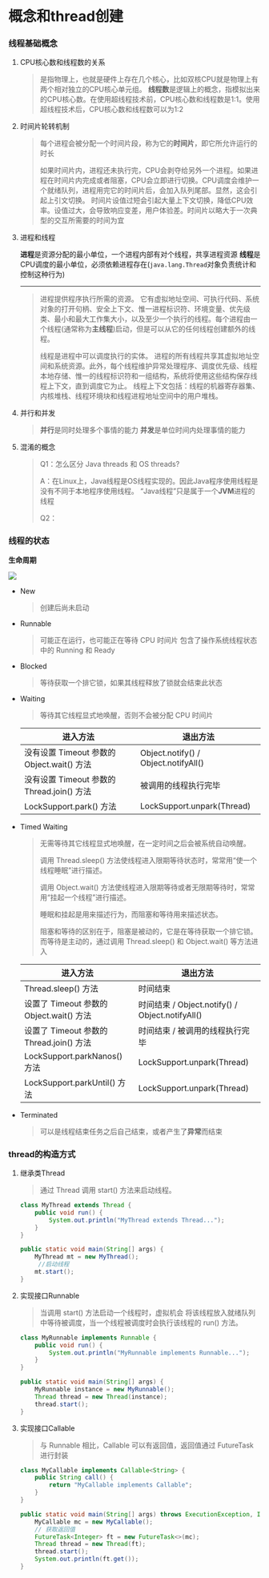 # 概念和thread创建

### 线程基础概念

1. CPU核心数和线程数的关系

   > 是指物理上，也就是硬件上存在几个核心，比如双核CPU就是物理上有两个相对独立的CPU核心单元组。
   > **线程数**是逻辑上的概念，指模拟出来的CPU核心数。在使用超线程技术前，CPU核心数和线程数是1:1。使用超线程技术后，CPU核心数和线程数可以为1:2

2. 时间片轮转机制

   > 每个进程会被分配一个时间片段，称为它的**时间片**，即它所允许运行的时长
   >
   > 如果时间片内，进程还未执行完，CPU会剥夺给另外一个进程。如果进程在时间片内完成或者阻塞，CPU会立即进行切换。CPU调度会维护一个就绪队列，进程用完它的时间片后，会加入队列尾部。显然，这会引起上引文切换。
   > 时间片设值过短会引起大量上下文切换，降低CPU效率。设值过大，会导致响应变差，用户体验差。时间片以略大于一次典型的交互所需要的时间为宜

3. 进程和线程

   **进程**是资源分配的最小单位，一个进程内部有对个线程，共享进程资源
   **线程**是CPU调度的最小单位，必须依赖进程存在(``java.lang.Thread``对象负责统计和控制这种行为)

   ---

   > 进程提供程序执行所需的资源。
   > 它有虚拟地址空间、可执行代码、系统对象的打开句柄、安全上下文、惟一进程标识符、环境变量、优先级类、最小和最大工作集大小，以及至少一个执行的线程。每个进程由一个线程(通常称为**主线程**)启动，但是可以从它的任何线程创建额外的线程。
   >
   > 
   >
   > 线程是进程中可以调度执行的实体。
   > 进程的所有线程共享其虚拟地址空间和系统资源。此外，每个线程维护异常处理程序、调度优先级、线程本地存储、惟一的线程标识符和一组结构，系统将使用这些结构保存线程上下文，直到调度它为止。
   > 线程上下文包括：线程的机器寄存器集、内核堆栈、线程环境块和线程进程地址空间中的用户堆栈。

4. 并行和并发

   > **并行**是同时处理多个事情的能力
   > **并发**是单位时间内处理事情的能力

5. 混淆的概念

   > Q1：怎么区分 Java threads 和 OS threads?
   >
   > A：在Linux上，Java线程是OS线程实现的。因此Java程序使用线程是没有不同于本地程序使用线程。 “Java线程”只是属于一个**JVM**进程的线程
   >
   > Q2：



### 线程的状态

**生命周期**

![](https://images.cnblogs.com/cnblogs_com/houhou929/1561921/o_thread.png)

- New

  > 创建后尚未启动 

- Runnable

  > 可能正在运行，也可能正在等待 CPU 时间片
  > 包含了操作系统线程状态中的 Running 和 Ready

- Blocked

  > 等待获取一个排它锁，如果其线程释放了锁就会结束此状态

- Waiting

  > 等待其它线程显式地唤醒，否则不会被分配 CPU 时间片

  | 进入方法                                   | 退出方法                             |
  | ------------------------------------------ | ------------------------------------ |
  | 没有设置 Timeout 参数的 Object.wait() 方法 | Object.notify() / Object.notifyAll() |
  | 没有设置 Timeout 参数的 Thread.join() 方法 | 被调用的线程执行完毕                 |
  | LockSupport.park() 方法                    | LockSupport.unpark(Thread)           |

- Timed Waiting

  >无需等待其它线程显式地唤醒，在一定时间之后会被系统自动唤醒。
  >
  >调用 Thread.sleep() 方法使线程进入限期等待状态时，常常用“使一个线程睡眠”进行描述。
  >
  >调用 Object.wait() 方法使线程进入限期等待或者无限期等待时，常常用“挂起一个线程”进行描述。
  >
  > 睡眠和挂起是用来描述行为，而阻塞和等待用来描述状态。
  >
  >阻塞和等待的区别在于，阻塞是被动的，它是在等待获取一个排它锁。而等待是主动的，通过调用 Thread.sleep() 和 Object.wait() 等方法进入

  | 进入方法                                 | 退出方法                                        |
  | ---------------------------------------- | ----------------------------------------------- |
  | Thread.sleep() 方法                      | 时间结束                                        |
  | 设置了 Timeout 参数的 Object.wait() 方法 | 时间结束 / Object.notify() / Object.notifyAll() |
  | 设置了 Timeout 参数的 Thread.join() 方法 | 时间结束 / 被调用的线程执行完毕                 |
  | LockSupport.parkNanos() 方法             | LockSupport.unpark(Thread)                      |
  | LockSupport.parkUntil() 方法             | LockSupport.unpark(Thread)                      |

- Terminated

  > 可以是线程结束任务之后自己结束，或者产生了**异常**而结束

### thread的构造方式

1. 继承类Thread

   > 通过 Thread 调用 start() 方法来启动线程。

   ```java
   class MyThread extends Thread {
       public void run() {
           System.out.println("MyThread extends Thread...");
       }
   }
   
   public static void main(String[] args) {
       MyThread mt = new MyThread();
        //启动线程
       mt.start();
   }
   ```

   

2. 实现接口Runnable

   > 当调用 start() 方法启动一个线程时，虚拟机会 将该线程放入就绪队列中等待被调度，当一个线程被调度时会执行该线程的 run() 方法。

   ```Java
   class MyRunnable implements Runnable {
       public void run() {
           System.out.println("MyRunnable implements Runnable...");
       }
   }
   
   public static void main(String[] args) {
       MyRunnable instance = new MyRunnable();
       Thread thread = new Thread(instance);
       thread.start();
   }
   ```

   

3. 实现接口Callable

   > 与 Runnable 相比，Callable 可以有返回值，返回值通过 FutureTask 进行封装

   ```java
   class MyCallable implements Callable<String> {
       public String call() {
           return "MyCallable implements Callable";
       }
   }
   
   public static void main(String[] args) throws ExecutionException, InterruptedException {
       MyCallable mc = new MyCallable();
       // 获取返回值
       FutureTask<Integer> ft = new FutureTask<>(mc);
       Thread thread = new Thread(ft);
       thread.start();
       System.out.println(ft.get());
   }
   ```

